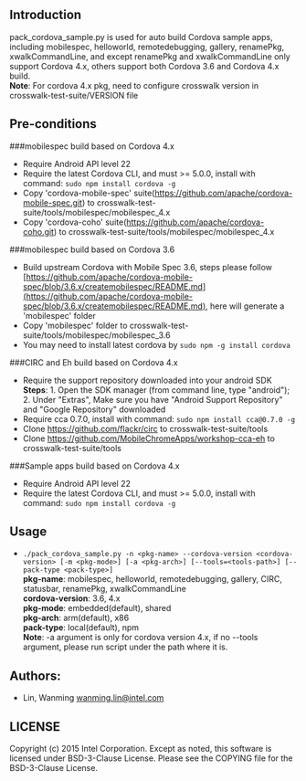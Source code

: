## Introduction

pack_cordova_sample.py is used for auto build Cordova sample apps, including mobilespec, helloworld, remotedebugging, gallery, renamePkg, xwalkCommandLine, and except renamePkg and xwalkCommandLine only support Cordova 4.x, others support both Cordova 3.6 and Cordova 4.x build.  
**Note**: For cordova 4.x pkg, need to configure crosswalk version in crosswalk-test-suite/VERSION file

## Pre-conditions

###mobilespec build based on Cordova 4.x
* Require Android API level 22
* Require the latest Cordova CLI, and must >= 5.0.0, install with command: ```sudo npm install cordova -g```  
* Copy 'cordova-mobile-spec' suite(https://github.com/apache/cordova-mobile-spec.git) to crosswalk-test-suite/tools/mobilespec/mobilespec_4.x
* Copy 'cordova-coho' suite(https://github.com/apache/cordova-coho.git) to crosswalk-test-suite/tools/mobilespec/mobilespec_4.x

###mobilespec build based on Cordova 3.6
* Build upstream Cordova with Mobile Spec 3.6, steps please follow [https://github.com/apache/cordova-mobile-spec/blob/3.6.x/createmobilespec/README.md](https://github.com/apache/cordova-mobile-spec/blob/3.6.x/createmobilespec/README.md), here will generate a 'mobilespec' folder
* Copy 'mobilespec' folder to crosswalk-test-suite/tools/mobilespec/mobilespec_3.6
* You may need to install latest cordova by ```sudo npm -g install cordova```  

###CIRC and Eh build based on Cordova 4.x
* Require the support repository downloaded into your android SDK  
**Steps**: 1. Open the SDK manager (from command line, type "android"); 2. Under "Extras", Make sure you have "Android Support Repository" and "Google Repository" downloaded 
* Require cca 0.7.0, install with command: ```sudo npm install cca@0.7.0 -g```  
* Clone https://github.com/flackr/circ to crosswalk-test-suite/tools
* Clone https://github.com/MobileChromeApps/workshop-cca-eh to crosswalk-test-suite/tools

###Sample apps build based on Cordova 4.x
* Require Android API level 22
* Require the latest Cordova CLI, and must >= 5.0.0, install with command: ```sudo npm install cordova -g```

## Usage

* ```./pack_cordova_sample.py -n <pkg-name> --cordova-version <cordova-version> [-m <pkg-mode>] [-a <pkg-arch>] [--tools=<tools-path>] [--pack-type <pack-type>]```  
**pkg-name**: mobilespec, helloworld, remotedebugging, gallery, CIRC, statusbar, renamePkg, xwalkCommandLine  
**cordova-version**: 3.6, 4.x  
**pkg-mode**: embedded(default), shared  
**pkg-arch**: arm(default), x86  
**pack-type**: local(default), npm  
**Note**: -a argument is only for cordova version 4.x, if no --tools argument, please run script under the path where it is.


## Authors:

* Lin, Wanming <wanming.lin@intel.com>

## LICENSE

Copyright (c) 2015 Intel Corporation.
Except as noted, this software is licensed under BSD-3-Clause License.
Please see the COPYING file for the BSD-3-Clause License.
